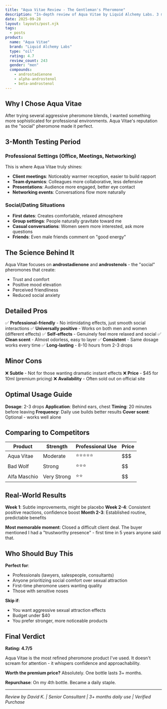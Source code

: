```yaml
---
title: "Aqua Vitae Review - The Gentleman's Pheromone"
description: "In-depth review of Aqua Vitae by Liquid Alchemy Labs. 3 months of testing in professional and social settings."
date: 2025-09-28
layout: layouts/post.njk
tags:
  - posts
product:
  name: "Aqua Vitae"
  brand: "Liquid Alchemy Labs"
  type: "oil"
  rating: 4.7
  review_count: 243
  gender: "men"
  compounds:
    - androstadienone
    - alpha-androstenol
    - beta-androstenol
---
```


## Why I Chose Aqua Vitae

After trying several aggressive pheromone blends, I wanted something more sophisticated for professional environments. Aqua Vitae's reputation as the "social" pheromone made it perfect.

## 3-Month Testing Period

### Professional Settings (Office, Meetings, Networking)

This is where Aqua Vitae truly shines:

- **Client meetings**: Noticeably warmer reception, easier to build rapport
- **Team dynamics**: Colleagues more collaborative, less defensive
- **Presentations**: Audience more engaged, better eye contact
- **Networking events**: Conversations flow more naturally

### Social/Dating Situations

- **First dates**: Creates comfortable, relaxed atmosphere
- **Group settings**: People naturally gravitate toward me
- **Casual conversations**: Women seem more interested, ask more questions
- **Friends**: Even male friends comment on "good energy"

## The Science Behind It

Aqua Vitae focuses on **androstadienone** and **androstenols** - the "social" pheromones that create:
- Trust and comfort
- Positive mood elevation
- Perceived friendliness
- Reduced social anxiety

## Detailed Pros

✅ **Professional-friendly** - No intimidating effects, just smooth social interactions
✅ **Universally positive** - Works on both men and women (different effects)
✅ **Self-effects** - Genuinely feel more relaxed and social
✅ **Clean scent** - Almost odorless, easy to layer
✅ **Consistent** - Same dosage works every time
✅ **Long-lasting** - 8-10 hours from 2-3 drops

## Minor Cons

❌ **Subtle** - Not for those wanting dramatic instant effects
❌ **Price** - $45 for 10ml (premium pricing)
❌ **Availability** - Often sold out on official site

## Optimal Usage Guide

**Dosage**: 2-3 drops
**Application**: Behind ears, chest
**Timing**: 20 minutes before leaving
**Frequency**: Daily use builds better results
**Cover scent**: Optional - works well alone

## Comparing to Competitors

| Product | Strength | Professional Use | Price |
|---------|----------|------------------|-------|
| Aqua Vitae | Moderate | ⭐⭐⭐⭐⭐ | $$$ |
| Bad Wolf | Strong | ⭐⭐⭐ | $$ |
| Alfa Maschio | Very Strong | ⭐⭐ | $$ |

## Real-World Results

**Week 1**: Subtle improvements, might be placebo
**Week 2-4**: Consistent positive reactions, confidence boost
**Month 2-3**: Established routine, predictable benefits

**Most memorable moment**: Closed a difficult client deal. The buyer mentioned I had a "trustworthy presence" - first time in 5 years anyone said that.

## Who Should Buy This

**Perfect for**:
- Professionals (lawyers, salespeople, consultants)
- Anyone prioritizing social comfort over sexual attraction
- First-time pheromone users wanting quality
- Those with sensitive noses

**Skip if**:
- You want aggressive sexual attraction effects
- Budget under $40
- You prefer stronger, more noticeable products

## Final Verdict

**Rating: 4.7/5**

Aqua Vitae is the most refined pheromone product I've used. It doesn't scream for attention - it whispers confidence and approachability.

**Worth the premium price?** Absolutely. One bottle lasts 3+ months.

**Repurchase**: On my 4th bottle. Became a daily staple.

---

*Review by David K. | Senior Consultant | 3+ months daily use | Verified Purchase*
